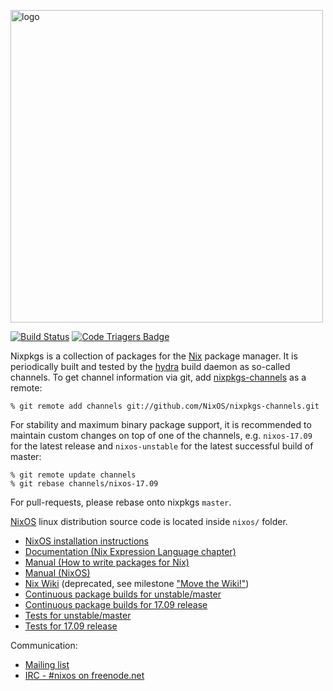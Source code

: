 [<img src="http://nixos.org/logo/nixos-hires.png" width="500px" alt="logo" />](https://nixos.org/nixos)

[![Build Status](https://travis-ci.org/NixOS/nixpkgs.svg?branch=master)](https://travis-ci.org/NixOS/nixpkgs)
[![Code Triagers Badge](https://www.codetriage.com/nixos/nixpkgs/badges/users.svg)](https://www.codetriage.com/nixos/nixpkgs)

Nixpkgs is a collection of packages for the [Nix](https://nixos.org/nix/) package
manager. It is periodically built and tested by the [hydra](https://hydra.mayflower.de/)
build daemon as so-called channels. To get channel information via git, add
[nixpkgs-channels](https://github.com/NixOS/nixpkgs-channels.git) as a remote:

```
% git remote add channels git://github.com/NixOS/nixpkgs-channels.git
```

For stability and maximum binary package support, it is recommended to maintain
custom changes on top of one of the channels, e.g. `nixos-17.09` for the latest
release and `nixos-unstable` for the latest successful build of master:

```
% git remote update channels
% git rebase channels/nixos-17.09
```

For pull-requests, please rebase onto nixpkgs `master`.

[NixOS](https://nixos.org/nixos/) linux distribution source code is located inside
`nixos/` folder.

* [NixOS installation instructions](https://nixos.org/nixos/manual/#ch-installation)
* [Documentation (Nix Expression Language chapter)](https://nixos.org/nix/manual/#ch-expression-language)
* [Manual (How to write packages for Nix)](https://nixos.org/nixpkgs/manual/)
* [Manual (NixOS)](https://nixos.org/nixos/manual/)
* [Nix Wiki](https://nixos.org/wiki/) (deprecated, see milestone ["Move the Wiki!"](https://github.com/NixOS/nixpkgs/issues?q=is%3Aopen+is%3Aissue+milestone%3A%22Move+the+wiki%21%22))
* [Continuous package builds for unstable/master](https://hydra.nixos.org/jobset/nixos/trunk-combined)
* [Continuous package builds for 17.09 release](https://hydra.nixos.org/jobset/nixos/release-17.09)
* [Tests for unstable/master](https://hydra.nixos.org/job/nixos/trunk-combined/tested#tabs-constituents)
* [Tests for 17.09 release](https://hydra.nixos.org/job/nixos/release-17.09/tested#tabs-constituents)

Communication:

* [Mailing list](https://groups.google.com/forum/#!forum/nix-devel)
* [IRC - #nixos on freenode.net](irc://irc.freenode.net/#nixos)
